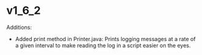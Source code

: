 ﻿# v1_6_2

Additions:
- Added print method in Printer.java: Prints logging messages at a rate of a given interval to make reading the log in a script easier on the eyes.